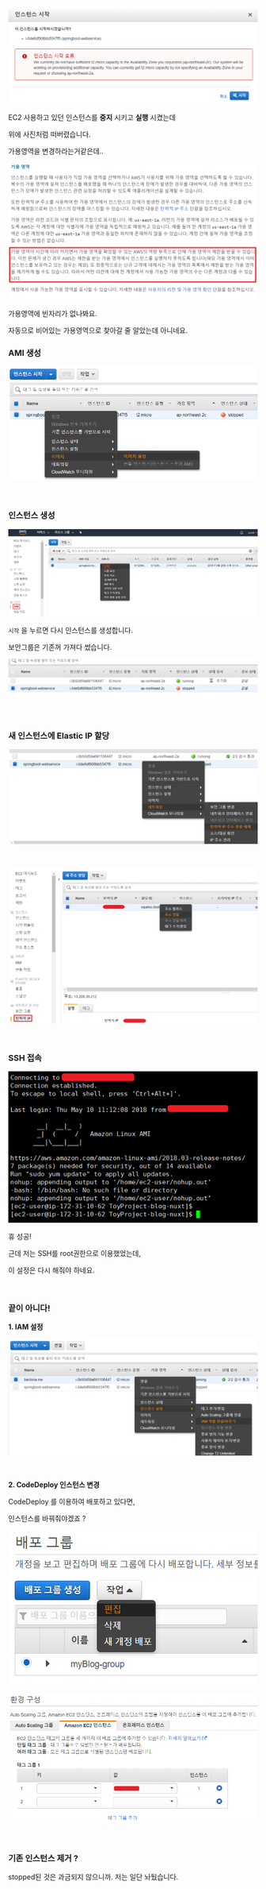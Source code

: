 ![](assets/markdown-img-paste-20180529151324115.png)

EC2 사용하고 있던 인스턴스를 **중지** 시키고 **실행** 시켰는데

위에 사진처럼 떠버렸습니다.

가용영역을 변경하라는거같은데..

![](assets/markdown-img-paste-2018052915170107.png)

가용영역에 빈자리가 없나봐요.

자동으로 비어있는 가용영역으로 찾아갈 줄 알았는데 아니네요.

### AMI 생성

![](assets/markdown-img-paste-20180529152023306.png)

&nbsp;

### 인스턴스 생성

![](assets/markdown-img-paste-20180529152407289.png)

`시작` 을 누르면 다시 인스턴스를 생성합니다.

보안그룹은 기존꺼 가져다 썼습니다.

![](assets/markdown-img-paste-20180529152757355.png)


&nbsp;

### 새 인스턴스에 Elastic IP 할당

![](assets/markdown-img-paste-20180529153319589.png)

&nbsp;

![](assets/markdown-img-paste-20180529153526227.png)

&nbsp;

### SSH 접속

![](assets/markdown-img-paste-20180529153807546.png)

휴 성공!

근데 저는 SSH를 root권한으로 이용했었는데,

이 설정은 다시 해줘야 하네요.

&nbsp;

### 끝이 아니다!

**1. IAM 설정**

![](assets/markdown-img-paste-2018053116144337.png)


&nbsp;

**2. CodeDeploy 인스턴스 변경**

CodeDeploy 를 이용하여 배포하고 있다면,

인스턴스를 바꿔줘야겠죠 ?

![](assets/markdown-img-paste-20180531165405822.png)

![](assets/markdown-img-paste-20180531165503691.png)

&nbsp;
&nbsp;

### 기존 인스턴스 제거 ?

stopped된 것은 과금되지 않으니까. 저는 일단 놔뒀습니다.
